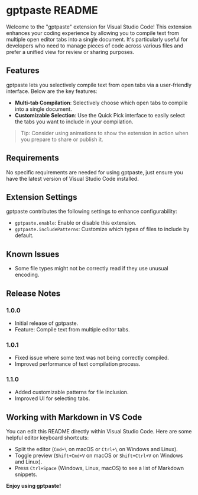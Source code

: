 # gptpaste README

Welcome to the "gptpaste" extension for Visual Studio Code! This extension enhances your coding experience by allowing you to compile text from multiple open editor tabs into a single document. It's particularly useful for developers who need to manage pieces of code across various files and prefer a unified view for review or sharing purposes.

## Features

gptpaste lets you selectively compile text from open tabs via a user-friendly interface. Below are the key features:

- **Multi-tab Compilation**: Selectively choose which open tabs to compile into a single document.
- **Customizable Selection**: Use the Quick Pick interface to easily select the tabs you want to include in your compilation.

> Tip: Consider using animations to show the extension in action when you prepare to share or publish it.

## Requirements

No specific requirements are needed for using gptpaste, just ensure you have the latest version of Visual Studio Code installed.

## Extension Settings

gptpaste contributes the following settings to enhance configurability:

- `gptpaste.enable`: Enable or disable this extension.
- `gptpaste.includePatterns`: Customize which types of files to include by default.

## Known Issues

- Some file types might not be correctly read if they use unusual encoding.

## Release Notes

### 1.0.0

- Initial release of gptpaste.
- Feature: Compile text from multiple editor tabs.

### 1.0.1

- Fixed issue where some text was not being correctly compiled.
- Improved performance of text compilation process.

### 1.1.0

- Added customizable patterns for file inclusion.
- Improved UI for selecting tabs.

## Working with Markdown in VS Code

You can edit this README directly within Visual Studio Code. Here are some helpful editor keyboard shortcuts:

- Split the editor (`Cmd+\` on macOS or `Ctrl+\` on Windows and Linux).
- Toggle preview (`Shift+Cmd+V` on macOS or `Shift+Ctrl+V` on Windows and Linux).
- Press `Ctrl+Space` (Windows, Linux, macOS) to see a list of Markdown snippets.

**Enjoy using gptpaste!**
